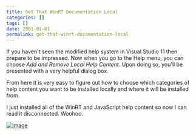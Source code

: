```yaml
---
title: Get That WinRT Documentation Local
categories: []
tags: []
date: 2001-01-01
permalink: get-that-winrt-documentation-local
---
```


If you haven't seen the modified help system in Visual Studio 11 then prepare to be impressed. Now when you go to the Help menu, you can choose _Add and Remove Local Help Content_. Upon doing so, you'll be presented with a very helpful dialog box.

From here it is very easy to figure out how to choose which categories of help content you want to be installed locally and where it will be installed from.

I just installed all of the WinRT and JavaScript help content so now I can read it disconnected. Woohoo.

[![](http://codefoster.blob.core.windows.net/site/image/6f36f0dd527c44c7acf57a8a212b1b96/get-that-winrt-documentation-local_01_1.png "image")](http://{fix}/image.axd?picture=WindowsLiveWriter/GetThatWinRTDocumentationLocal/7940C87B/image.png)